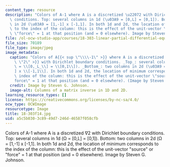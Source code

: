 ```yaml
---
content_type: resource
description: "Colors of A-1 where A is a discretized \u22072 with Dirichlet boundary\
  \ conditions. Top: several columns in 1d (\u03A9 = [0,L] = [0,1]). Bottom: two columns\
  \ in 2d (\u03A9 = [1,-1] x [-1,1]. In both 1d and 2d, the location of minimum corresponds\
  \ to the index of the column: this is the effect of the unit-vector \"source\" or\
  \ \"force\" = 1 at that position (and = 0 elsewhere). Image by Steven G. Johnson."
file: /ol-ocw-studio-app/courses/18-303-linear-partial-differential-equations-analysis-and-numerics-fall-2014/a5c5b0303c8949d7246d46587f058cfb_18-303f14.jpg
file_size: 70189
file_type: image/jpeg
image_metadata:
  caption: "Colors of A{{< sup \"\\\\-1\" >}} where A is a discretized \u2207{{< sup\
    \ \"2\" >}} with Dirichlet boundary conditions. _Top_: several columns in 1d (\u03A9\
    \ = \\[0,_L_\\] = \\[0,1\\]). _Bottom_: two columns in 2d (\u03A9 = \\[1,-1\\\
    ] x \\[-1,1\\]. In both 1d and 2d, the location of minimum corresponds to the\
    \ index of the column: this is the effect of the unit-vector \"source\" or \"\
    force\" = 1 at that position (and = 0 elsewhere). (Image by Steven G. Johnson.)"
  credit: Image by Steven G. Johnson.
  image-alt: Columns of a matrix inverse in 1D and 2D.
learning_resource_types: []
license: https://creativecommons.org/licenses/by-nc-sa/4.0/
ocw_type: OCWImage
resourcetype: Image
title: 18-303f14.jpg
uid: a5c5b030-3c89-49d7-246d-46587f058cfb
---
```

Colors of A-1 where A is a discretized ∇2 with Dirichlet boundary conditions. Top: several columns in 1d (Ω = [0,L] = [0,1]). Bottom: two columns in 2d (Ω = [1,-1] x [-1,1]. In both 1d and 2d, the location of minimum corresponds to the index of the column: this is the effect of the unit-vector "source" or "force" = 1 at that position (and = 0 elsewhere). Image by Steven G. Johnson.